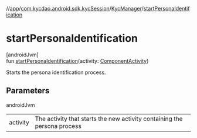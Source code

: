 //[app](../../../index.md)/[com.kycdao.android.sdk.kycSession](../index.md)/[KycManager](index.md)/[startPersonaIdentification](start-persona-identification.md)

# startPersonaIdentification

[androidJvm]\
fun [startPersonaIdentification](start-persona-identification.md)(activity: [ComponentActivity](https://developer.android.com/reference/kotlin/androidx/activity/ComponentActivity.html))

Starts the persona identification process.

## Parameters

androidJvm

| | |
|---|---|
| activity | The activity that starts the new activity containing the persona process |
